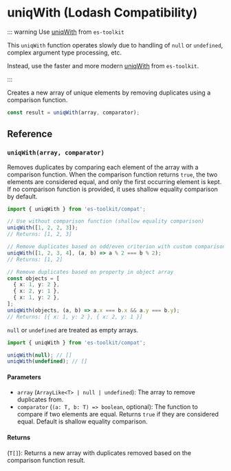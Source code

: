 # uniqWith (Lodash Compatibility)

::: warning Use [uniqWith](../../array/uniqWith.md) from `es-toolkit`

This `uniqWith` function operates slowly due to handling of `null` or `undefined`, complex argument type processing, etc.

Instead, use the faster and more modern [uniqWith](../../array/uniqWith.md) from `es-toolkit`.

:::

Creates a new array of unique elements by removing duplicates using a comparison function.

```typescript
const result = uniqWith(array, comparator);
```

## Reference

### `uniqWith(array, comparator)`

Removes duplicates by comparing each element of the array with a comparison function. When the comparison function returns `true`, the two elements are considered equal, and only the first occurring element is kept. If no comparison function is provided, it uses shallow equality comparison by default.

```typescript
import { uniqWith } from 'es-toolkit/compat';

// Use without comparison function (shallow equality comparison)
uniqWith([1, 2, 2, 3]);
// Returns: [1, 2, 3]

// Remove duplicates based on odd/even criterion with custom comparison function
uniqWith([1, 2, 3, 4], (a, b) => a % 2 === b % 2);
// Returns: [1, 2]

// Remove duplicates based on property in object array
const objects = [
  { x: 1, y: 2 },
  { x: 2, y: 1 },
  { x: 1, y: 2 },
];
uniqWith(objects, (a, b) => a.x === b.x && a.y === b.y);
// Returns: [{ x: 1, y: 2 }, { x: 2, y: 1 }]
```

`null` or `undefined` are treated as empty arrays.

```typescript
import { uniqWith } from 'es-toolkit/compat';

uniqWith(null); // []
uniqWith(undefined); // []
```

#### Parameters

- `array` (`ArrayLike<T> | null | undefined`): The array to remove duplicates from.
- `comparator` (`(a: T, b: T) => boolean`, optional): The function to compare if two elements are equal. Returns `true` if they are considered equal. Default is shallow equality comparison.

#### Returns

(`T[]`): Returns a new array with duplicates removed based on the comparison function result.
